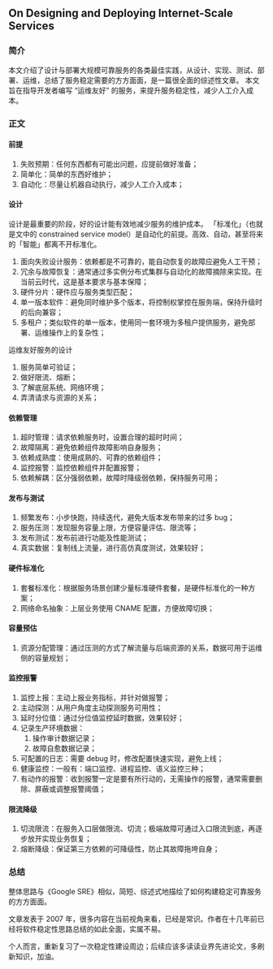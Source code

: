 ## On Designing and Deploying Internet-Scale Services


### 简介

本文介绍了设计与部署大规模可靠服务的各类最佳实践，从设计、实现、测试、部署、运维，总结了服务稳定需要的方方面面，是一篇很全面的综述性文章。
本文旨在指导开发者编写 “运维友好” 的服务，来提升服务稳定性，减少人工介入成本。

### 正文

#### 前提

1. 失败预期：任何东西都有可能出问题，应提前做好准备；
2. 简单化：简单的东西好维护；
3. 自动化：尽量让机器自动执行，减少人工介入成本；

#### 设计

设计是最重要的阶段，好的设计能有效地减少服务的维护成本。
「标准化」（也就是文中的 constrained service model）是自动化的前提。高效、自动，甚至将来的「智能」都离不开标准化。

1. 面向失败设计服务：依赖都是不可靠的，能自动恢复的故障应避免人工干预；
2. 冗余与故障恢复：通常通过多实例分布式集群与自动化的故障摘除来实现。在当前云时代，这是基本要求与基本保障；
3. 硬件分片：硬件应与服务类型匹配；
4. 单一版本软件：避免同时维护多个版本，将控制权掌控在服务端，保持升级时的后向兼容；
5. 多租户；类似软件的单一版本，使用同一套环境为多租户提供服务，避免部署、运维操作上的复杂性；

运维友好服务的设计
1. 服务简单可验证；
2. 做好限流、熔断；
3. 了解底层系统、网络环境；
4. 弄清请求与资源的关系；


#### 依赖管理
1. 超时管理：请求依赖服务时，设置合理的超时时间；
2. 故障隔离：避免依赖组件故障影响自身服务；
3. 依赖成熟度：使用成熟的、可靠的依赖组件；
4. 监控报警：监控依赖组件并配置报警；
5. 依赖解耦：区分强弱依赖，故障时降级弱依赖，保持服务可用；


#### 发布与测试
1. 频繁发布：小步快跑，持续迭代，避免大版本发布带来的过多 bug；
2. 服务压测：发现服务容量上限，方便容量评估、限流等；
3. 发布测试：发布前进行功能及性能测试；
4. 真实数据：复制线上流量，进行高仿真度测试，效果较好；


#### 硬件标准化
1. 套餐标准化：根据服务场景创建少量标准硬件套餐，是硬件标准化的一种方案；
2. 网络命名抽象：上层业务使用 CNAME 配置，方便故障切换；


#### 容量预估
1. 资源分配管理：通过压测的方式了解流量与后端资源的关系，数据可用于运维侧的容量规划；


#### 监控报警
1. 监控上报：主动上报业务指标，并针对做报警；
2. 主动探测：从用户角度主动探测服务可用性；
3. 延时分位值：通过分位值监控延时数据，效果较好；
4. 记录生产环境数据：
    1. 操作审计数据记录；
    2. 故障自愈数据记录；
5. 可配置的日志：需要 debug 时，修改配置快速实现，避免上线；
6. 健康监控：一般有：端口监控、进程监控、语义监控三种；
7. 有动作的报警：收到报警一定是要有所行动的，无需操作的报警，通常需要删除、屏蔽或调整报警阈值；


#### 限流降级
1. 切流限流：在服务入口层做限流、切流；极端故障可通过入口限流到底，再逐步放开实现业务恢复；
2. 熔断降级：保证第三方依赖的可降级性，防止其故障拖垮自身；


### 总结
整体思路与《Google SRE》相似，简短、综述式地描绘了如何构建稳定可靠服务的方方面面。

文章发表于 2007 年，很多内容在当前视角来看，已经是常识。作者在十几年前已经将软件稳定性思路总结的如此全面，实属不易。

个人而言，重新复习了一次稳定性建设周边；后续应该多读读业界先进论文，多刷新知识，加油。
